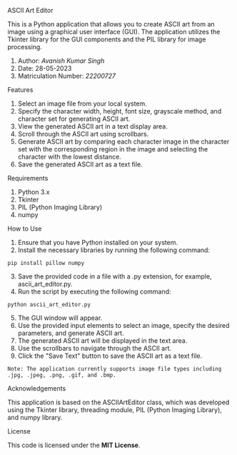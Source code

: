 ASCII Art Editor

This is a Python application that allows you to create ASCII art from an image using a graphical user interface (GUI). The application utilizes the Tkinter library for the GUI components and the PIL library for image processing.
1. Author: _Avanish Kumar Singh_
2. Date: 28-05-2023
3. Matriculation Number: _22200727_

Features
1. Select an image file from your local system.
2. Specify the character width, height, font size, grayscale method, and character set for generating ASCII art.
3. View the generated ASCII art in a text display area.
4. Scroll through the ASCII art using scrollbars.
5. Generate ASCII art by comparing each character image in the character set with the corresponding region in the image and selecting the character with the lowest distance.
6. Save the generated ASCII art as a text file.

Requirements
1. Python 3.x
2. Tkinter
3. PIL (Python Imaging Library)
4. numpy

How to Use
1. Ensure that you have Python installed on your system.
2. Install the necessary libraries by running the following command:
```
pip install pillow numpy
```
3. Save the provided code in a file with a .py extension, for example, ascii_art_editor.py.
4. Run the script by executing the following command:
```
python ascii_art_editor.py
```
5. The GUI window will appear.
6. Use the provided input elements to select an image, specify the desired parameters, and generate ASCII art.
7. The generated ASCII art will be displayed in the text area.
8. Use the scrollbars to navigate through the ASCII art.
9. Click the "Save Text" button to save the ASCII art as a text file.

```
Note: The application currently supports image file types including .jpg, .jpeg, .png, .gif, and .bmp.
```

Acknowledgements

This application is based on the ASCIIArtEditor class, which was developed using the Tkinter library, threading module, PIL (Python Imaging Library), and numpy library.

License

This code is licensed under the **MIT License**.
